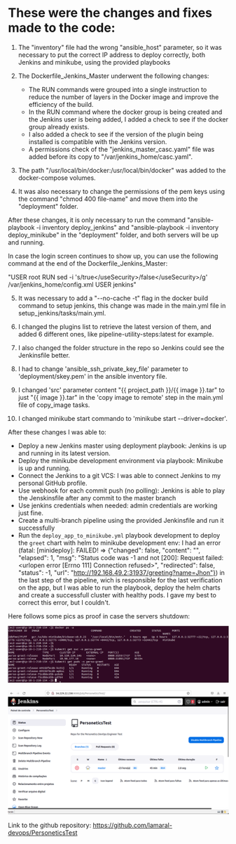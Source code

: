 # These were the changes and fixes made to the code:

1. The "inventory" file had the wrong "ansible_host" parameter, so it was necessary to put the correct IP address
to deploy correctly, both Jenkins and minikube, using the provided playbooks

2. The Dockerfile_Jenkins_Master underwent the following changes:
   - The RUN commands were grouped into a single instruction to reduce the number of layers in the Docker image and improve the efficiency of the build.
   - In the RUN command where the docker group is being created and the Jenkins user is being added, I added a check to see if the docker group already exists.
   - I also added a check to see if the version of the plugin being installed is compatible with the Jenkins version.
   - A permissions check of the "jenkins_master_casc.yaml" file was added before its copy to "/var/jenkins_home/casc.yaml".

3. The path "/usr/local/bin/docker:/usr/local/bin/docker" was added to the docker-compose volumes.

4. It was also necessary to change the permissions of the pem keys using the command "chmod 400 file-name" and move them into the "deployment" folder.

After these changes, it is only necessary to run the command "ansible-playbook -i inventory deploy_jenkins" and "ansible-playbook -i inventory deploy_minikube" in the "deployment" folder, and both servers will be up and running.

In case the login screen continues to show up, you can use the following command at the end of the Dockerfile_Jenkins_Master:

"USER root
RUN sed -i 's/<useSecurity>true<\/useSecurity>/<useSecurity>false<\/useSecurity>/g' /var/jenkins_home/config.xml
USER jenkins"

5. It was necessary to add a "--no-cache -t" flag in the docker build command to setup jenkins, this change was made in the main.yml file in setup_jenkins/tasks/main.yml.

6. I changed the plugins list to retrieve the latest version of them, and added 6 different ones, like pipeline-utility-steps:latest for example.

7. I also changed the folder structure in the repo so Jenkins could see the Jenkinsfile better.

8. I had to change 'ansible_ssh_private_key_file' parameter to 'deployment/skey.pem' in the ansible inventory file.

9. I changed 'src' parameter content "{{ project_path }}/{{ image }}.tar" to just "{{ image }}.tar" in the 'copy image to remote' step in the main.yml file of copy_image tasks.

10. I changed minikube start commando to 'minikube start --driver=docker'.

After these changes I was able to:

- Deploy a new Jenkins master using deployment playbook: Jenkins is up and running in its latest version.
- Deploy the minikube development environment via playbook: Minikube is up and running.
- Connect the Jenkins to a git VCS: I was able to connect Jenkins to my personal GitHub profile.
- Use webhook for each commit push (no polling): Jenkins is able to play the Jenskinsfile after any commit to the master branch
- Use jenkins credentials when needed: admin credentials are working just fine.
- Create a multi-branch pipeline using the provided Jenkinsfile and run it successfully
- Run the `deploy_app_to_minikube.yml` playbook development to deploy the `greet` chart with helm to minikube development env: I had an error (fatal: [minideploy]: FAILED! => {"changed": false, "content": "", "elapsed": 1, "msg": "Status code was -1 and not [200]: Request failed: <urlopen error [Errno 111] Connection refused>", "redirected": false, "status": -1, "url": "http://192.168.49.2:31937/greeting?name=Jhon"}) in the last step of the pipeline, wich is responsible for the last verification on the app, but I was able to run the playbook, deploy the helm charts and create a successfull cluster with healthy pods. I gave my best to correct this error, but I couldn't.

Here follows some pics as proof in case the servers shutdown:

![Alt text](image.png)

![Alt text](image-1.png)

Link to the github repository: https://github.com/lamaral-devops/PersoneticsTest